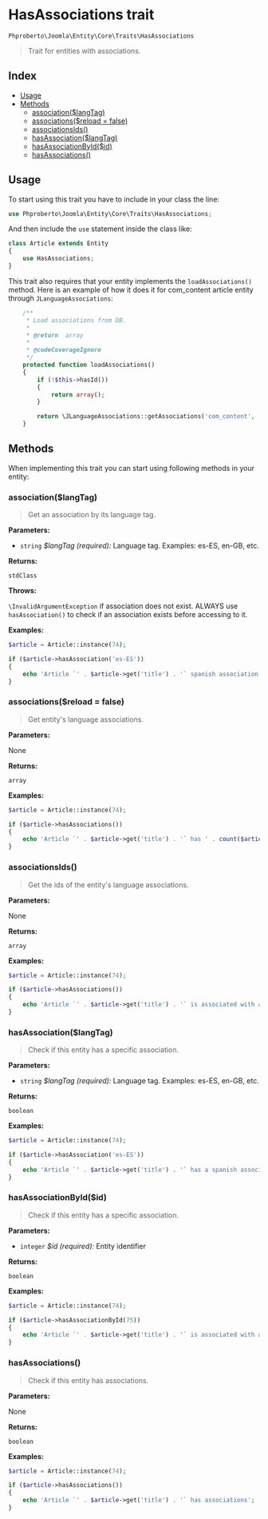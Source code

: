 # HasAssociations trait

`Phproberto\Joomla\Entity\Core\Traits\HasAssociations`

> Trait for entities with associations.

## Index  

* [Usage](#usage)
* [Methods](#methods)
    * [association($langTag)](#association)
    * [associations($reload = false)](#associations)
    * [associationsIds()](#associationsIds)
    * [hasAssociation($langTag)](#hasAssociation)
    * [hasAssociationById($id)](#hasAssociationById)
    * [hasAssociations()](#hasAssociations)

## Usage <a id="usage"></a>

To start using this trait you have to include in your class the line:

```php
use Phproberto\Joomla\Entity\Core\Traits\HasAssociations;
```

And then include the `use` statement inside the class like:

```php
class Article extends Entity
{
	use HasAssociations;
}
```

This trait also requires that your entity implements the `loadAssociations()` method. Here is an example of how it does it for com_content article entity through `JLanguageAssociations`:  

```php
	/**
	 * Load associations from DB.
	 *
	 * @return  array
	 *
	 * @codeCoverageIgnore
	 */
	protected function loadAssociations()
	{
		if (!$this->hasId())
		{
			return array();
		}

		return \JLanguageAssociations::getAssociations('com_content', '#__content', 'com_content.item', $this->id());
	}
``` 

## Methods <a id="methods"></a>

When implementing this trait you can start using following methods in your entity:

### association($langTag) <a id="association"></a>

> Get an association by its language tag.

**Parameters:**

* `string` *$langTag (required):* Language tag. Examples: es-ES, en-GB, etc.

**Returns:**

`stdClass`

**Throws:**

`\InvalidArgumentException` if association does not exist. ALWAYS use `hasAssociation()` to check if an association exists before accessing to it.

**Examples:**

```php
$article = Article::instance(74);

if ($article->hasAssociation('es-ES'))
{
	echo 'Article `' . $article->get('title') . '` spanish association is ' . $article->association('es-ES')->id;
}
```

### associations($reload = false) <a id="associations"></a>

> Get entity's language associations.

**Parameters:**

None

**Returns:**

`array`

**Examples:**

```php
$article = Article::instance(74);

if ($article->hasAssociations())
{
	echo 'Article `' . $article->get('title') . '` has ' . count($article->associations()) . ' associations';
}
```

### associationsIds() <a id="associationsIds"></a>

> Get the ids of the entity's language associations.

**Parameters:**

None

**Returns:**

`array`

**Examples:**

```php
$article = Article::instance(74);

if ($article->hasAssociations())
{
	echo 'Article `' . $article->get('title') . '` is associated with articles with ids: ' . implode(',', $article->associationsIds());
}
```

### hasAssociation($langTag) <a id="hasAssociation"></a>

> Check if this entity has a specific association.

**Parameters:**

* `string` *$langTag (required):* Language tag. Examples: es-ES, en-GB, etc.

**Returns:**

`boolean`

**Examples:**

```php
$article = Article::instance(74);

if ($article->hasAssociation('es-ES'))
{
	echo 'Article `' . $article->get('title') . '` has a spanish association';
}
```

### hasAssociationById($id) <a id="hasAssociationById"></a>

> Check if this entity has a specific association.

**Parameters:**

* `integer` *$id (required):* Entity identifier

**Returns:**

`boolean`

**Examples:**

```php
$article = Article::instance(74);

if ($article->hasAssociationById(75))
{
	echo 'Article `' . $article->get('title') . '` is associated with article 75';
}
```

### hasAssociations() <a id="hasAssociations"></a>

> Check if this entity has associations.

**Parameters:**

None

**Returns:**

`boolean`

**Examples:**

```php
$article = Article::instance(74);

if ($article->hasAssociations())
{
	echo 'Article `' . $article->get('title') . '` has associations';
}
```
